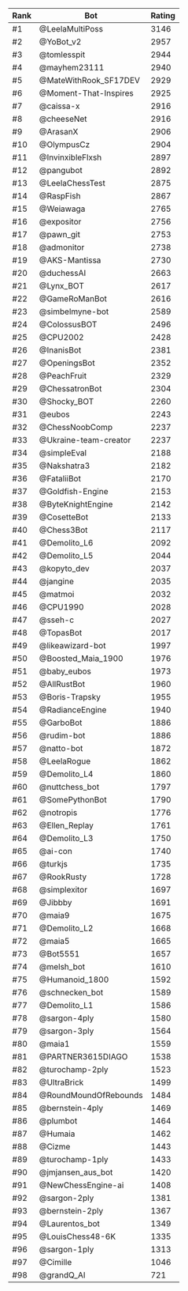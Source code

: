 Rank|Bot|Rating
---|---|---
#1|@LeelaMultiPoss|3146
#2|@YoBot_v2|2957
#3|@tomlesspit|2944
#4|@mayhem23111|2940
#5|@MateWithRook_SF17DEV|2929
#6|@Moment-That-Inspires|2925
#7|@caissa-x|2916
#8|@cheeseNet|2916
#9|@ArasanX|2906
#10|@OlympusCz|2904
#11|@InvinxibleFlxsh|2897
#12|@pangubot|2892
#13|@LeelaChessTest|2875
#14|@RaspFish|2867
#15|@Weiawaga|2765
#16|@expositor|2756
#17|@pawn_git|2753
#18|@admonitor|2738
#19|@AKS-Mantissa|2730
#20|@duchessAI|2663
#21|@Lynx_BOT|2617
#22|@GameRoManBot|2616
#23|@simbelmyne-bot|2589
#24|@ColossusBOT|2496
#25|@CPU2002|2428
#26|@InanisBot|2381
#27|@OpeningsBot|2352
#28|@PeachFruit|2329
#29|@ChessatronBot|2304
#30|@Shocky_BOT|2260
#31|@eubos|2243
#32|@ChessNoobComp|2237
#33|@Ukraine-team-creator|2237
#34|@simpleEval|2188
#35|@Nakshatra3|2182
#36|@FataliiBot|2170
#37|@Goldfish-Engine|2153
#38|@ByteKnightEngine|2142
#39|@CosetteBot|2133
#40|@Chess3Bot|2117
#41|@Demolito_L6|2092
#42|@Demolito_L5|2044
#43|@kopyto_dev|2037
#44|@jangine|2035
#45|@matmoi|2032
#46|@CPU1990|2028
#47|@sseh-c|2027
#48|@TopasBot|2017
#49|@likeawizard-bot|1997
#50|@Boosted_Maia_1900|1976
#51|@baby_eubos|1973
#52|@AllRustBot|1960
#53|@Boris-Trapsky|1955
#54|@RadianceEngine|1940
#55|@GarboBot|1886
#56|@rudim-bot|1886
#57|@natto-bot|1872
#58|@LeelaRogue|1862
#59|@Demolito_L4|1860
#60|@nuttchess_bot|1797
#61|@SomePythonBot|1790
#62|@notropis|1776
#63|@Ellen_Replay|1761
#64|@Demolito_L3|1750
#65|@ai-con|1740
#66|@turkjs|1735
#67|@RookRusty|1728
#68|@simplexitor|1697
#69|@Jibbby|1691
#70|@maia9|1675
#71|@Demolito_L2|1668
#72|@maia5|1665
#73|@Bot5551|1657
#74|@melsh_bot|1610
#75|@Humanoid_1800|1592
#76|@schnecken_bot|1589
#77|@Demolito_L1|1586
#78|@sargon-4ply|1580
#79|@sargon-3ply|1564
#80|@maia1|1559
#81|@PARTNER3615DIAGO|1538
#82|@turochamp-2ply|1523
#83|@UltraBrick|1499
#84|@RoundMoundOfRebounds|1484
#85|@bernstein-4ply|1469
#86|@plumbot|1464
#87|@Humaia|1462
#88|@Cizme|1443
#89|@turochamp-1ply|1433
#90|@jmjansen_aus_bot|1420
#91|@NewChessEngine-ai|1408
#92|@sargon-2ply|1381
#93|@bernstein-2ply|1367
#94|@Laurentos_bot|1349
#95|@LouisChess48-6K|1335
#96|@sargon-1ply|1313
#97|@Cimille|1046
#98|@grandQ_AI|721
